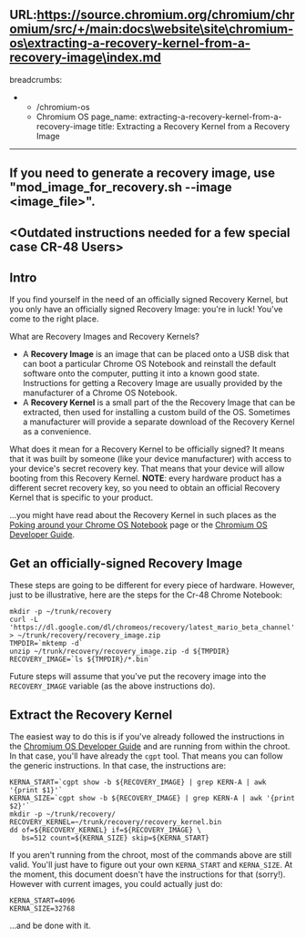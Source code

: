 URL:https://source.chromium.org/chromium/chromium/src/+/main:docs\website\site\chromium-os\extracting-a-recovery-kernel-from-a-recovery-image\index.md
---
breadcrumbs:
- - /chromium-os
  - Chromium OS
page_name: extracting-a-recovery-kernel-from-a-recovery-image
title: Extracting a Recovery Kernel from a Recovery Image
---

## If you need to generate a recovery image, use "mod_image_for_recovery.sh --image &lt;image_file&gt;".

## &lt;Outdated instructions needed for a few special case CR-48 Users&gt;

## Intro

If you find yourself in the need of an officially signed Recovery Kernel, but
you only have an officially signed Recovery Image: you're in luck! You've come
to the right place.

What are Recovery Images and Recovery Kernels?

*   A **Recovery Image** is an image that can be placed onto a USB disk
            that can boot a particular Chrome OS Notebook and reinstall the
            default software onto the computer, putting it into a known good
            state. Instructions for getting a Recovery Image are usually
            provided by the manufacturer of a Chrome OS Notebook.
*   A **Recovery Kernel** is a small part of the the Recovery Image that
            can be extracted, then used for installing a custom build of the OS.
            Sometimes a manufacturer will provide a separate download of the
            Recovery Kernel as a convenience.

What does it mean for a Recovery Kernel to be officially signed? It means that
it was built by someone (like your device manufacturer) with access to your
device's secret recovery key. That means that your device will allow booting
from this Recovery Kernel. **NOTE**: every hardware product has a different
secret recovery key, so you need to obtain an official Recovery Kernel that is
specific to your product.

...you might have read about the Recovery Kernel in such places as the [Poking
around your Chrome OS
Notebook](/chromium-os/poking-around-your-chrome-os-device) page or the
[Chromium OS Developer Guide](/chromium-os/developer-guide).

## Get an officially-signed Recovery Image

These steps are going to be different for every piece of hardware. However, just
to be illustrative, here are the steps for the Cr-48 Chrome Notebook:

```none
mkdir -p ~/trunk/recovery
curl -L 'https://dl.google.com/dl/chromeos/recovery/latest_mario_beta_channel' > ~/trunk/recovery/recovery_image.zip
TMPDIR=`mktemp -d`
unzip ~/trunk/recovery/recovery_image.zip -d ${TMPDIR}
RECOVERY_IMAGE=`ls ${TMPDIR}/*.bin`
```

Future steps will assume that you've put the recovery image into the
`RECOVERY_IMAGE` variable (as the above instructions do).

## Extract the Recovery Kernel

The easiest way to do this is if you've already followed the instructions in the
[Chromium OS Developer Guide](/chromium-os/developer-guide) and are running from
within the chroot. In that case, you'll have already the `cgpt` tool. That means
you can follow the generic instructions. In that case, the instructions are:

```none
KERNA_START=`cgpt show -b ${RECOVERY_IMAGE} | grep KERN-A | awk '{print $1}'`
KERNA_SIZE=`cgpt show -b ${RECOVERY_IMAGE} | grep KERN-A | awk '{print $2}'`
mkdir -p ~/trunk/recovery/
RECOVERY_KERNEL=~/trunk/recovery/recovery_kernel.bin
dd of=${RECOVERY_KERNEL} if=${RECOVERY_IMAGE} \
   bs=512 count=${KERNA_SIZE} skip=${KERNA_START}
```

If you aren't running from the chroot, most of the commands above are still
valid. You'll just have to figure out your own `KERNA_START` and `KERNA_SIZE`.
At the moment, this document doesn't have the instructions for that (sorry!).
However with current images, you could actually just do:

```none
KERNA_START=4096
KERNA_SIZE=32768
```

...and be done with it.
